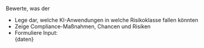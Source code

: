 # 
Bewerte, was der 
- Lege dar, welche KI-Anwendungen in welche Risikoklasse fallen könnten
- Zeige Compliance-Maßnahmen, Chancen und Risiken
- Formuliere 
Input:  
{daten}
